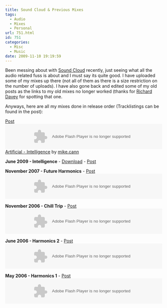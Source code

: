 ```yaml
---
title: Sound Cloud & Previous Mixes
tags:
  - Audio
  - Mixes
  - Personal
url: 751.html
id: 751
categories:
  - Misc
  - Music
date: 2009-11-10 19:19:59
---
```


Been messing about with [Sound Cloud](https://soundcloud.com/mike-cann) recently, just seeing what all the audio related fuss is about and I must say its quite good. I have uploaded some of my mixes up there (not all of them as there is a size restriction on the number of uploads). I have also gone back and edited some of my old posts as the links to my old mixes no longer worked (thanks for [Richard Davey](https://www.photonstorm.com/) for spotting that one.
<!-- more -->
Anyways, here are all my mixes done in release order (Tracklistings can be found in the post):

[Post](https://www.mikecann.co.uk/audio/personal-mixes/new-mix-coalescence/)
<object height="81" width="100%"> <param name="movie" value="https://player.soundcloud.com/player.swf?url=http%3A%2F%2Fapi.soundcloud.com%2Ftracks%2F29692245"></param> <param name="allowscriptaccess" value="always"></param> <embed allowscriptaccess="always" height="81" src="https://player.soundcloud.com/player.swf?url=http%3A%2F%2Fapi.soundcloud.com%2Ftracks%2F29692245" type="application/x-shockwave-flash" width="100%"></embed> </object>  <span>[Artificial - Intelligence](https://soundcloud.com/mike-cann/artificial-intelligence) by [mike.cann](https://soundcloud.com/mike-cann)</span> 

**June 2009 - Intelligence** - [Download](https://www.mikecann.co.uk/MP3s/Artificial%20-%20Intelligence.mp3) - [Post](https://www.mikecann.co.uk/audio/new-mix-artificial-intelligence/)

**November 2007 - Future Harmonics** - [Post](https://www.mikecann.co.uk/audio/artificial-future-harmonics/)
<object classid="clsid:d27cdb6e-ae6d-11cf-96b8-444553540000" width="100%" height="81" codebase="https://download.macromedia.com/pub/shockwave/cabs/flash/swflash.cab#version=6,0,40,0"><param name="allowscriptaccess" value="always" /><param name="src" value="https://player.soundcloud.com/player.swf?url=http%3A%2F%2Fsoundcloud.com%2Fmike-cann%2Ffuture-harmonics" /><embed type="application/x-shockwave-flash" width="100%" height="81" src="https://player.soundcloud.com/player.swf?url=http%3A%2F%2Fsoundcloud.com%2Fmike-cann%2Ffuture-harmonics" allowscriptaccess="always"></embed></object>

**November 2006 - Chill Trip** - [Post](https://www.mikecann.co.uk/audio/personal-mixes/artificial-chilltrip/)
<object classid="clsid:d27cdb6e-ae6d-11cf-96b8-444553540000" width="100%" height="81" codebase="https://download.macromedia.com/pub/shockwave/cabs/flash/swflash.cab#version=6,0,40,0"><param name="allowscriptaccess" value="always" /><param name="src" value="https://player.soundcloud.com/player.swf?url=http%3A%2F%2Fsoundcloud.com%2Fmike-cann%2Fchilltrip" /><embed type="application/x-shockwave-flash" width="100%" height="81" src="https://player.soundcloud.com/player.swf?url=http%3A%2F%2Fsoundcloud.com%2Fmike-cann%2Fchilltrip" allowscriptaccess="always"></embed></object> <span>[](https://soundcloud.com/mike-cann/chilltrip)</span>

**June 2006 - Harmonics 2** - [Post](https://www.mikecann.co.uk/audio/personal-mixes/artificial-harmonics-part-2/)
<object classid="clsid:d27cdb6e-ae6d-11cf-96b8-444553540000" width="100%" height="81" codebase="https://download.macromedia.com/pub/shockwave/cabs/flash/swflash.cab#version=6,0,40,0"><param name="allowscriptaccess" value="always" /><param name="src" value="https://player.soundcloud.com/player.swf?url=http%3A%2F%2Fsoundcloud.com%2Fmike-cann%2Fartificial-harmonics-part2" /><embed type="application/x-shockwave-flash" width="100%" height="81" src="https://player.soundcloud.com/player.swf?url=http%3A%2F%2Fsoundcloud.com%2Fmike-cann%2Fartificial-harmonics-part2" allowscriptaccess="always"></embed></object> <span>[](https://soundcloud.com/mike-cann/artificial-harmonics-part2)</span>

**May 2006 - Harmonics 1** - [Post](https://www.mikecann.co.uk/audio/personal-mixes/artificial-harmonics-part-1/)
<object classid="clsid:d27cdb6e-ae6d-11cf-96b8-444553540000" width="100%" height="81" codebase="https://download.macromedia.com/pub/shockwave/cabs/flash/swflash.cab#version=6,0,40,0"><param name="allowscriptaccess" value="always" /><param name="src" value="https://player.soundcloud.com/player.swf?url=http%3A%2F%2Fsoundcloud.com%2Fmike-cann%2Fartificial-harmonics-part-1" /><embed type="application/x-shockwave-flash" width="100%" height="81" src="https://player.soundcloud.com/player.swf?url=http%3A%2F%2Fsoundcloud.com%2Fmike-cann%2Fartificial-harmonics-part-1" allowscriptaccess="always"></embed></object> <span>[](https://soundcloud.com/mike-cann/artificial-harmonics-part-1)</span>